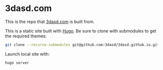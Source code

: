 # 3dasd.com

This is the repo that [3dasd.com](https://3dasd.com/) is built from.

This is a static site built with [Hugo](https://gohugo.io/). Be sure to clone with submodules to get the required themes:

```sh
git clone --recurse-submodules git@github.com:3dasd/3dasd.github.io.git
```

Launch local site with:

```sh
hugo server
```